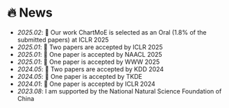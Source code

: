 # 🔥 News
- *2025.02*: 🎉 Our work ChartMoE is selected as an Oral (1.8% of the submitted papers) at ICLR 2025 
- *2025.01*: 🎉 Two papers are accepted by ICLR 2025
- *2025.01*: 🎉 One paper is accepted by NAACL 2025
- *2025.01*: 🎉 One paper is accepted by WWW 2025
- *2024.05*: 🎉 Two papers are accepted by KDD 2024
- *2024.05*: 🎉 One paper is accepted by TKDE
- *2024.01*: 🎉 One paper is accepted by ICLR 2024
- *2023.08*: I am supported by the National Natural Science Foundation of China
